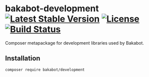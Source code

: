 # bakabot-development [![Latest Stable Version](https://poser.pugx.org/bakabot/development/v)](//packagist.org/packages/bakabot/development) [![License](https://poser.pugx.org/bakabot/development/license)](//packagist.org/packages/bakabot/development) [![Build Status](https://travis-ci.com/bakabot-php/development.svg?branch=main)](https://travis-ci.com/bakabot-php/development)
Composer metapackage for development libraries used by Bakabot.

## Installation
`composer require bakabot/development`
